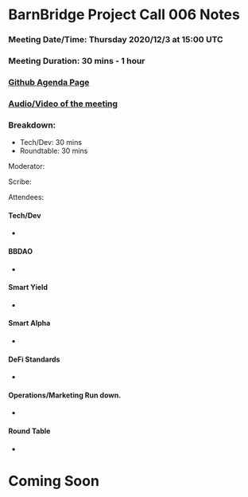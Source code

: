 # BarnBridge Project Call 006 Notes 
### Meeting Date/Time: Thursday 2020/12/3 at 15:00 UTC
### Meeting Duration: 30 mins - 1 hour
### [Github Agenda Page](https://github.com/BarnBridge/BarnBridge-PM/issues/8)
### [Audio/Video of the meeting]()
### Breakdown:
  * Tech/Dev: 30 mins
  * Roundtable: 30 mins

Moderator:

Scribe:

Attendees:

#### Tech/Dev
 *
 
#### BBDAO
 *
 
#### Smart Yield
 *
 
#### Smart Alpha
 *
 
#### DeFi Standards
 *
 
#### Operations/Marketing Run down.
 *
 
#### Round Table
 *
 
# Coming Soon
